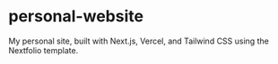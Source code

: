 # personal-website
My personal site, built with Next.js, Vercel, and Tailwind CSS using the Nextfolio template.
